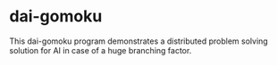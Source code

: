 # dai-gomoku
This dai-gomoku program demonstrates a distributed problem solving solution for AI in case of a huge branching factor.

